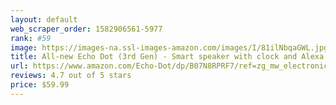 ```yaml
---
layout: default 
﻿web_scraper_order: 1582906561-5977
rank: #59
image: https://images-na.ssl-images-amazon.com/images/I/81ilNbqaGWL.jpg
title: All-new Echo Dot (3rd Gen) - Smart speaker with clock and Alexa - Sandstone
url: https://www.amazon.com/Echo-Dot/dp/B07N8RPRF7/ref=zg_mw_electronics_59?_encoding=UTF8&psc=1&refRID=ZHM6Y8WS5P854PNNCX7R
reviews: 4.7 out of 5 stars
price: $59.99 
---
```

